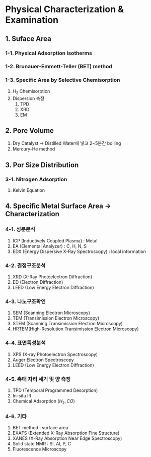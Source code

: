 # Physical Characterization & Examination

## 1. Suface Area

### 1-1. Physical Adsorption Isotherms

### 1-2. Brunauer-Emmett-Teller (BET) method

### 1-3. Specific Area by Selective Chemisorption

1. $H_2$ Chemisorption
2. Dispersion 측정
   1. TPD
   2. XRD
   3. EM

## 2. Pore Volume

1. Dry Catalyst → Distilled Water에 넣고 2~5분간 boiling
2. Mercury-He method

## 3. Por Size Distribution

### 3-1. Nitrogen Adsorption

1. Kelvin Equation

## 4. Specific Metal Surface Area → Characterization

### 4-1. 성분분석

1. ICP (Inductively Coupled Plasma) : Metal
2. EA (Elemental Analyzer) : C, H, N, S
3. EDX (Energy Dispersive X-Ray Spectroscopy) : local information

### 4-2. 결정구조분석

1. XRD (X-Ray Photoelectron Diffraction)
2. ED (Electron Diffraction)
3. LEED (Low Energy Electron Diffraction)

### 4-3. 나노구조확인

1. SEM (Scanning Electron Microscopy)
2. TEM (Transimission Electron Microscopy)
3. STEM (Scanning Transimission Electron Microscopy)
4. HRTEM(High-Resolution Transimission Electron Microscopy)

### 4-4. 표면특성분석

1. XPS (X-ray Photoelectron Spectroscopy)
2. Auger Electron Spectroscopy
3. LEED (Low Energy Electron Diffraction)

### 4-5. 촉매 자리 세기 및 양 측정

1. TPD (Temporal Programmed Desorption)
2. In-situ IR
3. Chemical Adsorption ($H_2, CO$)

### 4-6. 기타

1. BET method : surface area
2. EXAFS (Extended X-Ray Absorption Fine Structure)
3. XANES (X-Ray Absorption Near Edge Spectroscopy)
4. Solid state NMR : Si, Al, P, C
5. Fluorescence Microscopy